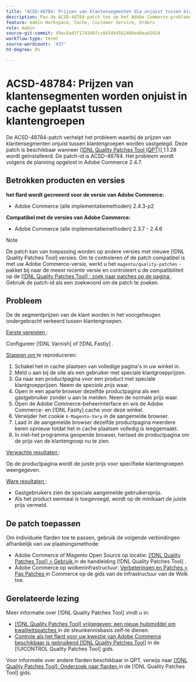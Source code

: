 ```yaml
---
title: "ACSD-48784: Prijzen van klantensegmenten die onjuist tussen klantengroepen zijn in de cache zijn geplaatst"
description: Pas de ACSD-48784-patch toe om het Adobe Commerce-probleem op te lossen, waarbij de prijzen van klantensegmenten onjuist tussen klantgroepen worden vastgelegd.
feature: Admin Workspace, Cache, Customer Service, Orders
role: Admin
source-git-commit: 49ac8ad1f174546fcc0454645b2480a40ead2924
workflow-type: tm+mt
source-wordcount: '437'
ht-degree: 0%

---
```


# ACSD-48784: Prijzen van klantensegmenten worden onjuist in cache geplaatst tussen klantengroepen

De ACSD-48784-patch verhelpt het probleem waarbij de prijzen van klantensegmenten onjuist tussen klantengroepen worden vastgelegd. Deze patch is beschikbaar wanneer [[!DNL Quality Patches Tool (QPT)] ](https://experienceleague.adobe.com/en/docs/commerce-knowledge-base/kb/announcements/commerce-announcements/magento-quality-patches-released-new-tool-to-self-serve-quality-patches) 1.1.28 wordt geïnstalleerd. De patch-id is ACSD-48784. Het probleem wordt volgens de planning opgelost in Adobe Commerce 2.4.7.

## Betrokken producten en versies

**het flard wordt gecreeerd voor de versie van Adobe Commerce:**

* Adobe Commerce (alle implementatiemethoden) 2.4.3-p2

**Compatibel met de versies van Adobe Commerce:**

* Adobe Commerce (alle implementatiemethoden) 2.3.7 - 2.4.6

>[!NOTE]
>
>De patch kan van toepassing worden op andere versies met nieuwe [!DNL Quality Patches Tool] versies. Om te controleren of de patch compatibel is met uw Adobe Commerce-versie, werkt u het `magento/quality-patches` -pakket bij naar de meest recente versie en controleert u de compatibiliteit op de [[!DNL Quality Patches Tool] : zoek naar patches op de pagina ](https://experienceleague.adobe.com/tools/commerce-quality-patches/index.html) . Gebruik de patch-id als een zoekwoord om de patch te zoeken.

## Probleem

De de segmentprijzen van de klant worden in het voorgeheugen ondergebracht verkeerd tussen klantengroepen.

<u> Eerste vereisten </u>:

Configureer [!DNL Varnish] of [!DNL Fastly] .

<u> Stappen om </u> te reproduceren:

1. Schakel het in cache plaatsen van volledige pagina&#39;s in uw winkel in.
1. Meld u aan bij de site als een gebruiker met speciale klantgroepprijzen.
1. Ga naar een productpagina voor een product met speciale klantgroepprijzen. Neem de *speciale prijs* waar.
1. Open in een aparte browser dezelfde productpagina als een gastgebruiker zonder u aan te melden. Neem de normale prijs waar.
1. Open de Adobe Commerce-beheerinterface en wis de Adobe Commerce- en [!DNL Fastly] cache voor deze winkel.
1. Verwijder het cookie `X-Magento-Vary` in de aangemelde browser.
1. Laad in de aangemelde browser dezelfde productpagina meerdere keren opnieuw totdat het in cache plaatsen volledig is leeggemaakt.
1. In niet-het programma geopende browser, herlaad de productpagina om de prijs van de klantengroep nu te zien.

<u> Verwachte resultaten </u>:

Op de productpagina wordt de juiste prijs voor specifieke klantengroepen weergegeven.

<u> Ware resultaten </u>:

* Gastgebruikers zien de speciale aangemelde gebruikersprijs.
* Als het product eenmaal is toegevoegd, wordt op de minikaart de juiste prijs vermeld.

## De patch toepassen

Om individuele flarden toe te passen, gebruik de volgende verbindingen afhankelijk van uw plaatsingsmethode:

* Adobe Commerce of Magento Open Source op locatie: [[!DNL Quality Patches Tool]  > Gebruik ](https://experienceleague.adobe.com/docs/commerce-operations/tools/quality-patches-tool/usage.html) in de handleiding [!DNL Quality Patches Tool] .
* Adobe Commerce op wolkeninfrastructuur: [ Verbeteringen en Patches > Pas Patches ](https://experienceleague.adobe.com/docs/commerce-cloud-service/user-guide/develop/upgrade/apply-patches.html) in Commerce op de gids van de Infrastructuur van de Wolk toe.

## Gerelateerde lezing

Meer informatie over [!DNL Quality Patches Tool] vindt u in:

* [[!DNL Quality Patches Tool]  vrijgegeven: een nieuw hulpmiddel om kwaliteitspatches ](https://experienceleague.adobe.com/en/docs/commerce-knowledge-base/kb/announcements/commerce-announcements/magento-quality-patches-released-new-tool-to-self-serve-quality-patches) in de steunkennisbasis zelf-te dienen.
* [ Controle als het flard voor uw kwestie van Adobe Commerce beschikbaar is gebruikend  [!DNL Quality Patches Tool]](/help/tools/quality-patches-tool/patches-available-in-qpt/check-patch-for-magento-issue-with-magento-quality-patches.md) in de [!UICONTROL Quality Patches Tool] gids.


Voor informatie over andere flarden beschikbaar in QPT, verwijs naar [[!DNL Quality Patches Tool]: Onderzoek naar flarden ](https://experienceleague.adobe.com/tools/commerce-quality-patches/index.html) in de [!DNL Quality Patches Tool] gids.
